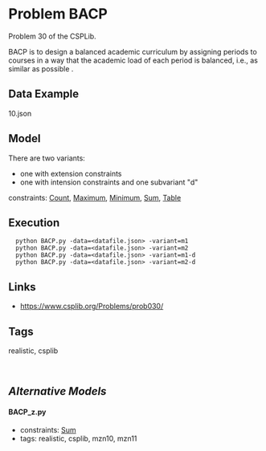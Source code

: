 # Problem BACP

Problem 30 of the CSPLib.

BACP is to design a balanced academic curriculum by assigning periods to courses in a way that the academic load of each period is balanced, i.e., as similar as possible .

## Data Example
  10.json

## Model
  There are two variants:
   - one with extension constraints
   - one with intension constraints
  and one subvariant "d"

  constraints: [Count](http://pycsp.org/documentation/constraints/Count), [Maximum](http://pycsp.org/documentation/constraints/Maximum), [Minimum](http://pycsp.org/documentation/constraints/Minimum), [Sum](http://pycsp.org/documentation/constraints/Sum), [Table](http://pycsp.org/documentation/constraints/Table)

## Execution
```
  python BACP.py -data=<datafile.json> -variant=m1
  python BACP.py -data=<datafile.json> -variant=m2
  python BACP.py -data=<datafile.json> -variant=m1-d
  python BACP.py -data=<datafile.json> -variant=m2-d
```

## Links
 - https://www.csplib.org/Problems/prob030/

## Tags
  realistic, csplib

<br />

## _Alternative Models_

#### BACP_z.py
 - constraints: [Sum](http://pycsp.org/documentation/constraints/Sum)
 - tags: realistic, csplib, mzn10, mzn11
